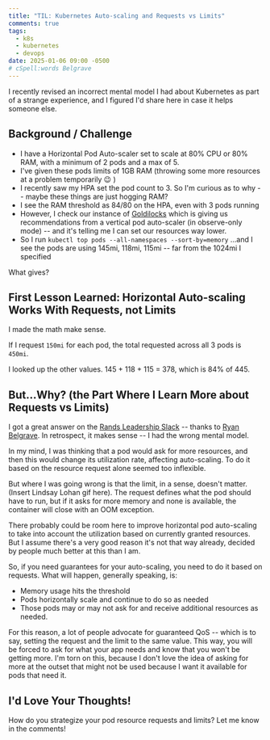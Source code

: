 ```yaml
---
title: "TIL: Kubernetes Auto-scaling and Requests vs Limits"
comments: true
tags:
  - k8s
  - kubernetes
  - devops
date: 2025-01-06 09:00 -0500
# cSpell:words Belgrave
---
```

I recently revised an incorrect mental model I had about Kubernetes as part of a strange experience, and I figured I'd share here in case it helps someone else.

## Background / Challenge

* I have a Horizontal Pod Auto-scaler set to scale at 80% CPU or 80% RAM, with a minimum of 2 pods and a max of 5.
* I've given these pods limits of 1GB RAM (throwing some more resources at a problem temporarily :wink: )
* I recently saw my HPA set the pod count to 3. So I'm curious as to why -- maybe these things are just hogging RAM?
* I see the RAM threshold as 84/80 on the HPA, even with 3 pods running
* However, I check our instance of [Goldilocks](https://goldilocks.docs.fairwinds.com/) which is giving us recommendations from a vertical pod auto-scaler (in observe-only mode) -- and it's telling me I can set our resources way lower.
* So I run `kubectl top pods --all-namespaces --sort-by=memory`
 ...and I see the pods are using 145mi, 118mi, 115mi -- far from the 1024mi I specified

What gives?

## First Lesson Learned: Horizontal Auto-scaling Works With Requests, not Limits

I made the math make sense.

If I request `150mi` for each pod, the total requested across all 3 pods is `450mi`.

I looked up the other values. 145 + 118 + 115 = 378, which is 84% of 445.

## But...Why? (the Part Where I Learn More about Requests vs Limits)

I got a great answer on the [Rands Leadership Slack](https://randsinrepose.com/welcome-to-rands-leadership-slack/) -- thanks to [Ryan Belgrave](https://linkedin.com/in/rbelgrave). In retrospect, it makes sense -- I had the wrong mental model.

In my mind, I was thinking that a pod would ask for more resources, and then this would change its utilization rate, affecting auto-scaling. To do it based on the resource request alone seemed too inflexible.

But where I was going wrong is that the limit, in a sense, doesn't matter. (Insert Lindsay Lohan gif here). The request defines what the pod should have to run, but if it asks for more memory and none is available, the container will close with an OOM exception.

There probably could be room here to improve horizontal pod auto-scaling to take into account the utilization based on currently granted resources. But I assume there's a very good reason it's not that way already, decided by people much better at this than I am.

So, if you need guarantees for your auto-scaling, you need to do it based on requests. What will happen, generally speaking, is:

* Memory usage hits the threshold
* Pods horizontally scale and continue to do so as needed
* Those pods may or may not ask for and receive additional resources as needed.

For this reason, a lot of people advocate for guaranteed QoS -- which is to say, setting the request and the limit to the same value. This way, you will be forced to ask for what your app needs and know that you won't be getting more. I'm torn on this, because I don't love the idea of asking for more at the outset that might not be used because I want it available for pods that need it.

## I'd Love Your Thoughts!

How do you strategize your pod resource requests and limits? Let me know in the comments!
